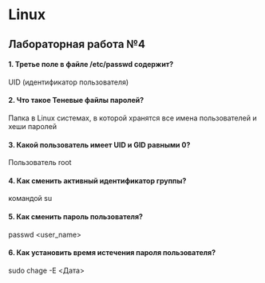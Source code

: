 # Linux
## Лабораторная работа №4

#### 1. Третье поле в файле /etc/passwd содержит?
UID (идентификатор пользователя)

#### 2. Что такое Теневые файлы паролей?
Папка в Linux системах, в которой хранятся все имена пользователей и хеши паролей

#### 3. Какой пользователь имеет UID и GID равными 0?
Пользователь root

#### 4. Как сменить активный идентификатор группы?
командой su

#### 5. Как сменить пароль пользователя?
passwd <user_name>
  
#### 6. Как установить время истечения пароля пользователя?
sudo chage -E <Дата>
